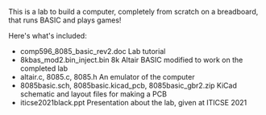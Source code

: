 This is a lab to build a computer, completely from scratch on a breadboard, that runs BASIC and plays games!

Here's what's included:
- comp596_8085_basic_rev2.doc   Lab tutorial
- 8kbas_mod2.bin_inject.bin     8k Altair BASIC modified to work on the completed lab
- altair.c, 8085.c, 8085.h      An emulator of the computer
- 8085basic.sch, 8085basic.kicad_pcb, 8085basic_gbr2.zip      KiCad schematic and layout files for making a PCB
- iticse2021black.ppt           Presentation about the lab, given at ITICSE 2021
